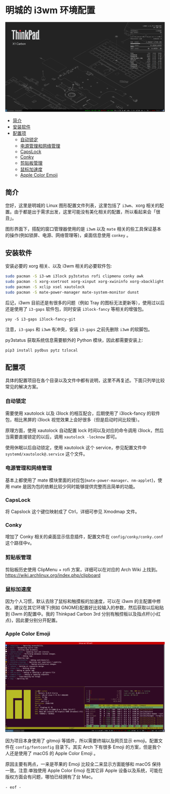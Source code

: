 # 明城的 i3wm 环境配置

![Screenshot](screenshots/thinkpad.png)

<!-- TOC -->

- [简介](#简介)
- [安装软件](#安装软件)
- [配置项](#配置项)
    - [自动锁定](#自动锁定)
    - [电源管理和网络管理](#电源管理和网络管理)
    - [CapsLock](#capslock)
    - [Conky](#conky)
    - [剪贴板管理](#剪贴板管理)
    - [鼠标加速度](#鼠标加速度)
    - [Apple Color Emoji](#apple-color-emoji)

<!-- /TOC -->

## 简介

您好，这里是明城的 Linux 图形配置文件列表，这里包括了 `i3wm`、xorg 相关的配置。由于都是出于需求出发，这里可能没有美化相关的配置，所以看起来会「很丑」。

图形界面下，搭配的窗口管理器使用的是 `i3wm` 以及 `mate` 相关的些工具保证基本的操作(例如锁屏、电源、网络管理等)，桌面信息使用 `conkey` 。


## 安装软件

安装必要的 xorg 相关、以及 i3wm 相关的必要软件包:

```bash
sudo pacman -S i3-wm i3lock py3status rofi clipmenu conky awk
sudo pacman -S xorg-xsetroot xorg-xinput xorg-xwininfo xorg-xbacklight
sudo pacman -S xclip xsel xautolock
sudo pacman -S mate-power-manager mate-system-monitor dunst
```

后记，i3wm 目前还是有很多的问题（例如 Tray 的图标无法更新等），使用过以后还是使用了 `i3-gaps` 软件包，同时安装 `i3lock-fancy` 等相关的增强包。

```
yay -S i3-gaps i3lock-fancy-git
```

注意，`i3-gaps` 和 `i3wm` 有冲突，安装 `i3-gaps` 之前先删除 `i3wm` 的软脚包。

py3status 获取系统信息需要额外的 Python 模块，因此都需要安装上:

```bash
pip3 install pydbus pytz tzlocal
```


## 配置项

具体的配置项目在各个目录以及文件中都有说明，这里不再复述。下面只列举比较常见的解决方案。

### 自动锁定

需要使用 xautolock 以及 i3lock 的相互配合，后期使用了 i3lock-fancy 的软件包，相比黑屏的 i3lock 视觉效果上会好很多（但是启动时间比较慢）。

原理方面，使用 xautolock 自动配置 lock 时间以及对应的命令调用 i3lock，然后当需要直接锁定的以后，调用 `xautolock -locknow` 即可。

使用休眠以后自动锁定，使用 xautolock 这个 service，参见配置文件中 `systemd/xautolock@.service` 这个文件。

### 电源管理和网络管理

基本上都使用了 mate 模块里面的对应包(`mate-power-manager`、`nm-applet`)，使用 mate 是因为包的依赖比较少同时能够提供完整而且简单的功能。

### CapsLock

将 Capslock 这个键位映射成了 Ctrl，详细可参见 Xmodmap 文件。

### Conky

增加了 Conky 相关的桌面显示信息插件，配置文件在 `config/conky/conky.conf` 这个路径中v。

### 剪贴板管理

剪贴板历史使用 ClipMenu + rofi 方案，详细可以在对应的 Arch Wiki 上找到。 https://wiki.archlinux.org/index.php/clipboard

### 鼠标加速度

因为个人习惯，默认去除了鼠标和触摸板的加速度，可以在 i3wm 的主配置中修改。建议在其它环境下(例如 GNOME)配置好比较输入的参数，然后获取以后粘贴到 i3wm 的配置中。我的 Thinkpad Carbon 3rd 分别有触控板以及指点杆(小红点)，因此要分别分开配置。

### Apple Color Emoji

![Screenshot](screenshots/emoji.png)

因为项目本身使用了 gitmoji 等插件，所以需要终端以及网页显示 emoji。配置文件在 `config/fontconfig` 目录下。其实 Arch 下有很多 Emoji 的方案，但是我个人还是使用了 macOS 的 Apple Color Emoji 。

原因主要有两点，一来是苹果的 Emoji 比较全二来显示方面能够和 macOS 保持一致。注意:单独使用 Apple Color Emoji 在其它非 Apple 设备以及系统，可能在版权方面会有问题，哪怕已经拥有了台 Mac。

`- eof -`

